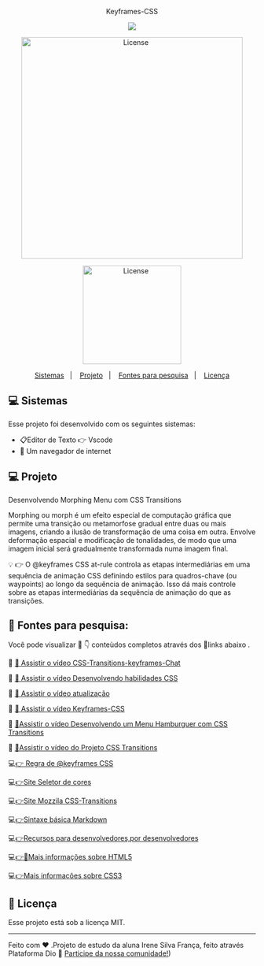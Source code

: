 <p align="center">
Keyframes-CSS
 </p>
 <p align="center">
 <a href="https://youtu.be/wkRFPSY3sSM"><img src="https://img.shields.io/badge/-Youtube-%23EA4335?style=for-the-badge&logo=youtube&logoColor=white" target="_blank"></a>
  </p>
  
  
  <p align="center">
  <img alt="License" src="https://github.com/issf69/css-icone-chat/assets/105497075/cacbe605-cfe4-40ba-8421-55e116f21eee"width="450px">
   <br>

 

<p align="center">
  <img alt="License" src="https://cdn.freebiesupply.com/logos/large/2x/css-3-logo-png-transparent.png" width="200px">
  </p>



<p align="center">
  <a href="#-sistemas">Sistemas</a>&nbsp;&nbsp;&nbsp;|&nbsp;&nbsp;&nbsp;
  <a href="#-projeto">Projeto</a>&nbsp;&nbsp;&nbsp;|&nbsp;&nbsp;&nbsp;
  <a href="#-fontes-para-pesquisa">Fontes para pesquisa</a>&nbsp;&nbsp;&nbsp;|&nbsp;&nbsp;&nbsp;
  <a href="#memo-licença">Licença</a>
</p>


  
 ## 💻 Sistemas

Esse projeto foi desenvolvido com os seguintes sistemas:

- 📋Editor de Texto 👉 Vscode
- 📳 Um navegador de internet


## 💻 Projeto

Desenvolvendo Morphing Menu com CSS Transitions

Morphing ou morph é um efeito especial de computação gráfica que permite uma transição ou metamorfose gradual entre duas ou mais imagens, criando a ilusão de transformação de uma coisa em outra. Envolve deformação espacial e modificação de tonalidades, de modo que uma imagem inicial será gradualmente transformada numa imagem final.

💡 👉 
O @keyframes CSS at-rule controla as etapas intermediárias em uma sequência de animação CSS definindo estilos para quadros-chave (ou waypoints) ao longo da sequência de animação. Isso dá mais controle sobre as etapas intermediárias da sequência de animação do que as transições.

## 🔎 Fontes para pesquisa:  

Você pode visualizar 👀 👇 conteùdos completos através dos 🔗links abaixo .

🎥 [👀 Assistir o vídeo CSS-Transitions-keyframes-Chat](https://youtu.be/wkRFPSY3sSM)

🎥 [👀 Assistir o vídeo Desenvolvendo habilidades CSS](https://youtu.be/efS6ccEdSS0)

🎥 [👀 Assistir o vídeo atualização](https://youtu.be/0iU_1IvzYTM)

🎥 [👀 Assistir o vídeo Keyframes-CSS](https://youtu.be/awbGZqPxuis)

🎥 [👀Assistir o vídeo Desenvolvendo um Menu Hamburguer  com CSS Transitions](https://youtu.be/zrfSmAmAQW8)

🎥 [👀Assistir o vídeo do Projeto CSS Transitions](https://www.youtube.com/watch?v=TnGlAPn7J_8)

💻[👉 Regra de @keyframes CSS](https://www.w3schools.com/cssref/css3_pr_animation-keyframes.php)

💻[👉Site Seletor de cores](https://developer.mozilla.org/pt-BR/docs/Web/CSS/CSS_Colors/Color_picker_tool)

💻[👉Site Mozzila CSS-Transitions](https://developer.mozilla.org/pt-BR/docs/Web/CSS/CSS_Transitions/Using_CSS_transitions)

💻[👉Sintaxe básica Markdown](https://www.markdownguide.org/basic-syntax/)

💻[👉Recursos para desenvolvedores,por desenvolvedores](https://developer.mozilla.org/pt-BR/)

💻[👉👀Mais informações sobre HTML5](https://html5.org/)

💻[👉Mais informações sobre CSS3](https://www.w3.org/Style/CSS/Overview.en.html)

## :memo: Licença

Esse projeto está sob a licença MIT.

---


Feito com ♥ .Projeto de estudo da aluna Irene Silva França, feito através Plataforma Dio :wave: [Participe da nossa comunidade!](https://www.dio.me/))
